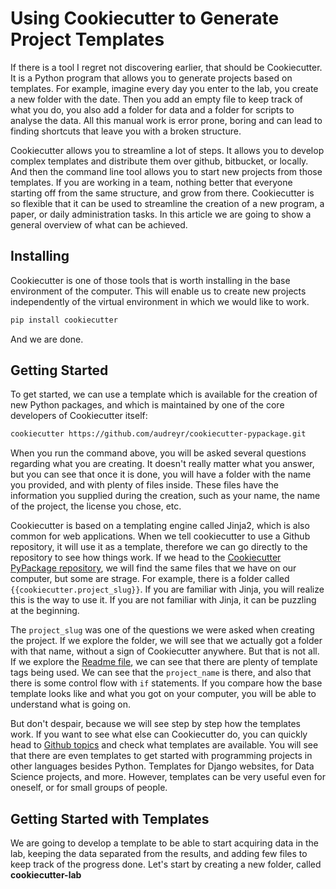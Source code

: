 # Using Cookiecutter to Generate Project Templates

If there is a tool I regret not discovering earlier, that should be Cookiecutter. It is a Python program that allows you to generate projects based on templates. For example, imagine every day you enter to the lab, you create a new folder with the date. Then you add an empty file to keep track of what you do, you also add a folder for data and a folder for scripts to analyse the data. All this manual work is error prone, boring and can lead to finding shortcuts that leave you with a broken structure. 

Cookiecutter allows you to streamline a lot of steps. It allows you to develop complex templates and distribute them over github, bitbucket, or locally. And then the command line tool allows you to start new projects from those templates. If you are working in a team, nothing better that everyone starting off from the same structure, and grow from there. Cookiecutter is so flexible that it can be used to streamline the creation of a new program, a paper, or daily administration tasks. In this article we are going to show a general overview of what can be achieved. 

## Installing
Cookiecutter is one of those tools that is worth installing in the base environment of the computer. This will enable us to create new projects independently of the virtual environment in which we would like to work. 

```bash
pip install cookiecutter 
```

And we are done. 

## Getting Started
To get started, we can use a template which is available for the creation of new Python packages, and which is maintained by one of the core developers of Cookiecutter itself:

```bash
cookiecutter https://github.com/audreyr/cookiecutter-pypackage.git
```

When you run the command above, you will be asked several questions regarding what you are creating. It doesn't really matter what you answer, but you can see that once it is done, you will have a folder with the name you provided, and with plenty of files inside. These files have the information you supplied during the creation, such as your name, the name of the project, the license you chose, etc. 

Cookiecutter is based on a templating engine called Jinja2, which is also common for web applications. When we tell cookiecutter to use a Github repository, it will use it as a template, therefore we can go directly to the repository to see how things work. If we head to the [Cookiecutter PyPackage repository](https://github.com/audreyr/cookiecutter-pypackage), we will find the same files that we have on our computer, but some are strage. For example, there is a folder called ``{{cookiecutter.project_slug}}``. If you are familiar with Jinja, you will realize this is the way to use it. If you are not familiar with Jinja, it can be puzzling at the beginning. 

The ``project_slug`` was one of the questions we were asked when creating the project. If we explore the folder, we will see that we actually got a folder with that name, without a sign of Cookiecutter anywhere. But that is not all. If we explore the [Readme file](https://github.com/audreyr/cookiecutter-pypackage/blob/master/%7B%7Bcookiecutter.project_slug%7D%7D/README.rst), we can see that there are plenty of template tags being used. We can see that the ``project_name`` is there, and also that there is some control flow with ``if`` statements. If you compare how the base template looks like and what you got on your computer, you will be able to understand what is going on. 

But don't despair, because we will see step by step how the templates work. If you want to see what else can Cookiecutter do, you can quickly head to [Github topics](https://github.com/topics/cookiecutter) and check what templates are available. You will see that there are even templates to get started with programming projects in other languages besides Python. Templates for Django websites, for Data Science projects, and more. However, templates can be very useful even for oneself, or for small groups of people. 

## Getting Started with Templates
We are going to develop a template to be able to start acquiring data in the lab, keeping the data separated from the results, and adding few files to keep track of the progress done. Let's start by creating a new folder, called **cookiecutter-lab**